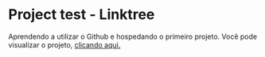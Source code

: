 # Project test - Linktree
 
Aprendendo a utilizar o Github e hospedando o primeiro projeto. Você pode visualizar o projeto, <a href= "https://euukc.github.io/Project-test---Linktree/">clicando aqui.</a>  

